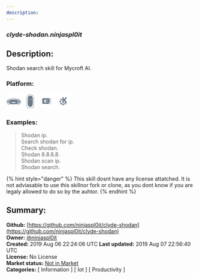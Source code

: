 ```yaml
---
description: 
---
```


### _clyde-shodan.ninjaspl0it_  
## Description:  
Shodan search skill for Mycroft AI.  
  
  
### Platform:  
 ![Mark I](../.gitbook/assets/mark-1-icon.png)  ![Mark II](../.gitbook/assets/mark-2-icon.png)  ![Picroft](../.gitbook/assets/picroft-icon.png)  ![plasmoid](../.gitbook/assets/kde.png)   
### Examples:  
> Shodan ip.  
> Search shodan for ip.  
> Check shodan.  
> Shodan 8.8.8.8.  
> Shodan scan ip.  
> Shodan search.  
  
{% hint style="danger" %}
This skill dosnt have any license attatched. It is not adviasable to use this skillnor fork or clone, as you dont know if you are legaly allowed to do so by the auhtor.
{% endhint %}
  
## Summary:  
**Github:** [https://github.com/ninjaspl0it/clyde-shodan](https://github.com/ninjaspl0it/clyde-shodan)  
**Owner:** [@ninjaspl0it](https://github.com/ninjaspl0it)  
**Created:** 2019 Aug 06 22:24:06 UTC  **Last updated:** 2019 Aug 07 22:56:40 UTC  
**License:** No License  
**Market status:** [Not in Market](https://market.mycroft.ai/skill/)  
**Categories:** [ Information ] [ Iot ] [ Productivity ]   
